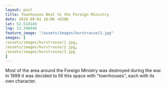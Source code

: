 ```yaml
---
layout: post
title: Townhouses Next to the Foreign Ministry
date: 2019-09-01 16:06 +0200
lat: 52.514144
lng: 13.398446
feature_image: "/assets/images/kurstrasse/1.jpg"
images: [
/assets/images/kurstrasse/1.jpg,
/assets/images/kurstrasse/2.jpg,
/assets/images/kurstrasse/3.jpg
]
---
```


Most of the area around the Foreign Ministry was destroyed during the war. In 1999 it was decided to fill this space with "townhouses", each with its own character.

